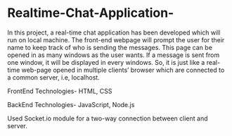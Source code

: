 # Realtime-Chat-Application-
In this project, a real-time chat application has been developed which will run on local machine. The front-end webpage will prompt the user for their name to keep track of who is sending the messages. This page can be opened in as many windows as the user wants. If a message is sent from one window, it will be displayed in every windows. So, it is just like a real-time web-page opened in multiple clients’ browser which are connected to a common server, i.e, localhost.

FrontEnd Technologies- HTML, CSS

BackEnd Technologies- JavaScript, Node.js

Used Socket.io module for a two-way connection between client and server.

